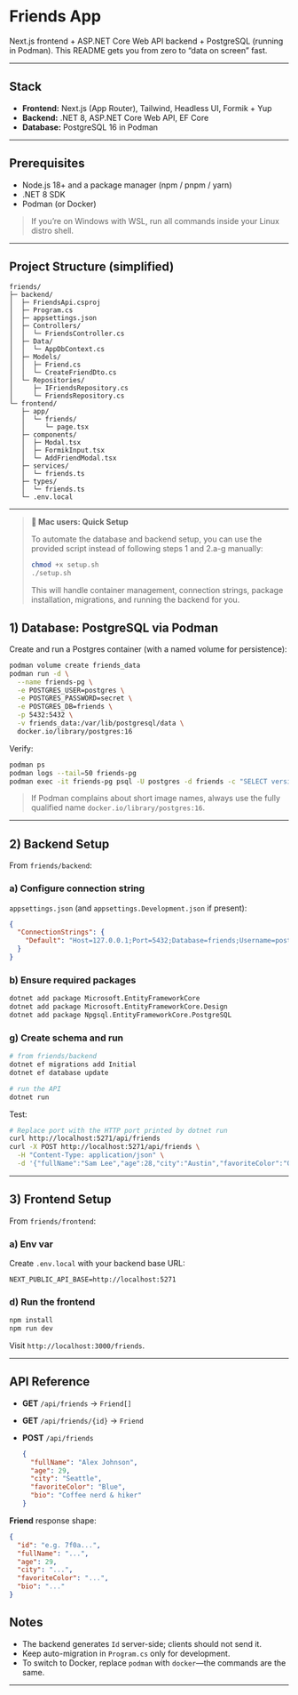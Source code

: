 # Friends App

Next.js frontend + ASP.NET Core Web API backend + PostgreSQL (running in Podman). This README gets you from zero to “data on screen” fast.

---

## Stack

* **Frontend:** Next.js (App Router), Tailwind, Headless UI, Formik + Yup
* **Backend:** .NET 8, ASP.NET Core Web API, EF Core
* **Database:** PostgreSQL 16 in Podman

---

## Prerequisites

* Node.js 18+ and a package manager (npm / pnpm / yarn)
* .NET 8 SDK
* Podman (or Docker)

> If you’re on Windows with WSL, run all commands inside your Linux distro shell.

---

## Project Structure (simplified)

```
friends/
├─ backend/
│  ├─ FriendsApi.csproj
│  ├─ Program.cs
│  ├─ appsettings.json
│  ├─ Controllers/
│  │  └─ FriendsController.cs
│  ├─ Data/
│  │  └─ AppDbContext.cs
│  ├─ Models/
│  │  ├─ Friend.cs
│  │  └─ CreateFriendDto.cs
│  └─ Repositories/
│     ├─ IFriendsRepository.cs
│     └─ FriendsRepository.cs
└─ frontend/
   ├─ app/
   │  └─ friends/
   │     └─ page.tsx
   ├─ components/
   │  ├─ Modal.tsx
   │  ├─ FormikInput.tsx
   │  └─ AddFriendModal.tsx
   ├─ services/
   │  └─ friends.ts
   ├─ types/
   │  └─ friends.ts
   └─ .env.local
```

---


> **🚀 Mac users: Quick Setup**
>
> To automate the database and backend setup, you can use the provided script instead of following steps 1 and 2.a-g manually:
>
> ```bash
> chmod +x setup.sh
> ./setup.sh
> ```
>
> This will handle container management, connection strings, package installation, migrations, and running the backend for you.

## 1) Database: PostgreSQL via Podman

Create and run a Postgres container (with a named volume for persistence):

```bash
podman volume create friends_data
podman run -d \
  --name friends-pg \
  -e POSTGRES_USER=postgres \
  -e POSTGRES_PASSWORD=secret \
  -e POSTGRES_DB=friends \
  -p 5432:5432 \
  -v friends_data:/var/lib/postgresql/data \
  docker.io/library/postgres:16
```

Verify:

```bash
podman ps
podman logs --tail=50 friends-pg
podman exec -it friends-pg psql -U postgres -d friends -c "SELECT version();"
```

> If Podman complains about short image names, always use the fully qualified name `docker.io/library/postgres:16`.

---

## 2) Backend Setup


From `friends/backend`:

### a) Configure connection string

`appsettings.json` (and `appsettings.Development.json` if present):

```json
{
  "ConnectionStrings": {
    "Default": "Host=127.0.0.1;Port=5432;Database=friends;Username=postgres;Password=secret"
  }
}
```

### b) Ensure required packages

```bash
dotnet add package Microsoft.EntityFrameworkCore
dotnet add package Microsoft.EntityFrameworkCore.Design
dotnet add package Npgsql.EntityFrameworkCore.PostgreSQL
```

### g) Create schema and run

```bash
# from friends/backend
dotnet ef migrations add Initial
dotnet ef database update

# run the API
dotnet run
```

Test:

```bash
# Replace port with the HTTP port printed by dotnet run
curl http://localhost:5271/api/friends
curl -X POST http://localhost:5271/api/friends \
  -H "Content-Type: application/json" \
  -d '{"fullName":"Sam Lee","age":28,"city":"Austin","favoriteColor":"Orange","bio":"Climber"}'
```

---

## 3) Frontend Setup

From `friends/frontend`:

### a) Env var

Create `.env.local` with your backend base URL:

```
NEXT_PUBLIC_API_BASE=http://localhost:5271

```

### d) Run the frontend

```bash
npm install
npm run dev
```

Visit `http://localhost:3000/friends`.

---

## API Reference

* **GET** `/api/friends` → `Friend[]`
* **GET** `/api/friends/{id}` → `Friend`
* **POST** `/api/friends`

  ```json
  {
    "fullName": "Alex Johnson",
    "age": 29,
    "city": "Seattle",
    "favoriteColor": "Blue",
    "bio": "Coffee nerd & hiker"
  }
  ```

**Friend** response shape:

```json
{
  "id": "e.g. 7f0a...",
  "fullName": "...",
  "age": 29,
  "city": "...",
  "favoriteColor": "...",
  "bio": "..."
}
```

## Notes

* The backend generates `Id` server-side; clients should not send it.
* Keep auto-migration in `Program.cs` only for development.
* To switch to Docker, replace `podman` with `docker`—the commands are the same.

---
